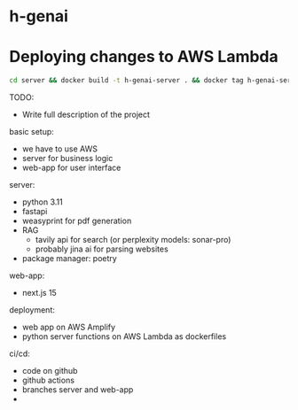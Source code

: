 # h-genai

# Deploying changes to AWS Lambda

```bash
cd server && docker build -t h-genai-server . && docker tag h-genai-server:latest 140023381458.dkr.ecr.us-west-2.amazonaws.com/h-genai-server:latest && docker push 140023381458.dkr.ecr.us-west-2.amazonaws.com/h-genai-server:latest && aws lambda update-function-code --function-name h-genai-server --image-uri 140023381458.dkr.ecr.us-west-2.amazonaws.com/h-genai-server:latest
```

TODO:
- Write full description of the project

basic setup:
- we have to use AWS
- server for business logic
- web-app for user interface

server:
- python 3.11
- fastapi
- weasyprint for pdf generation
- RAG
    - tavily api for search (or perplexity models: sonar-pro)
    - probably jina ai for parsing websites
- package manager: poetry

web-app:
- next.js 15

deployment:
- web app on AWS Amplify
- python server functions on AWS Lambda as dockerfiles

ci/cd:
- code on github
- github actions
- branches server and web-app
- 
